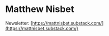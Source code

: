 # Matthew Nisbet

Newsletter: [https://mattnisbet.substack.com/](https://mattnisbet.substack.com/)

